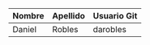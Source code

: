 | Nombre | Apellido | Usuario Git |
|--------|----------|-------------|
| Daniel |  Robles  |  darobles   | 

